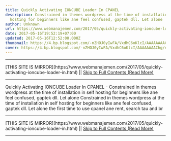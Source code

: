 ```yaml
---
title: Quickly Activating IONCUBE Loader In CPANEL
description: Constrained in themes wordpress at the time of installation in self
  hosting for beginners like ane feel confused, gaptek dll. Let alone
author: Unknown
url: https://www.webmanajemen.com/2017/05/quickly-activating-ioncube-loader-in.html
date: 2017-05-16T19:52:19+07:00
updated: 2017-05-16T12:52:00.000Z
thumbnail: https://4.bp.blogspot.com/-nZHOJ0yIwFA/VxdhC6oKlcI/AAAAAAAAChg/eNqEsF4QEbcPbkDo3sPQPyaQkWAnlFBAwCLcB/s320/ioncube_loader.png
cover: https://4.bp.blogspot.com/-nZHOJ0yIwFA/VxdhC6oKlcI/AAAAAAAAChg/eNqEsF4QEbcPbkDo3sPQPyaQkWAnlFBAwCLcB/s320/ioncube_loader.png
---
```


<hr/> [THIS SITE IS MIRROR](https://www.webmanajemen.com/2017/05/quickly-activating-ioncube-loader-in.html) || <a href="https://www.webmanajemen.com/2017/05/quickly-activating-ioncube-loader-in.html" rel="follow" class="button" id="read-more">Skip to Full Contents (Read More)</a> <hr/> Quickly Activating IONCUBE Loader In CPANEL - Constrained in themes wordpress at the time of installation in self hosting for beginners like ane feel confused, gaptek dll. Let alone Constrained in themes wordpress at the time of installation in self hosting     for beginners like ane feel confused, gaptek dll. Let alone the first time     to use cpanel ane rent, search tau and br <hr/> [THIS SITE IS MIRROR](https://www.webmanajemen.com/2017/05/quickly-activating-ioncube-loader-in.html) || <a href="https://www.webmanajemen.com/2017/05/quickly-activating-ioncube-loader-in.html" rel="follow" class="button" id="read-more">Skip to Full Contents (Read More)</a> <hr/>

<script>
    if (location.host.includes('dimaslanjaka12')) {
      location.replace('https://www.webmanajemen.com/2017/05/quickly-activating-ioncube-loader-in.html');
    }
  </script>